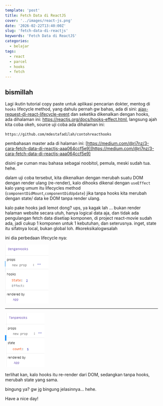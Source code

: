 ```yaml
---
template: 'post'
title: Fetch Data di ReactJS
cover: '../images/react-js.png'
date: '2026-02-22T13:40:00Z'
slug: 'fetch-data-di-reactjs'
keywords: 'Fetch Data di ReactJS'
categories:
  - belajar
tags:
  - react
  - parcel
  - hooks
  - fetch
---
```


## bismillah

Lagi ikutin tutorial copy paste untuk aplikasi pencarian dokter, mentog di `hooks` lifecycle method, yang dahulu pernah gw bahas, ada di sini: [ajax-request-di-react-lifecycle-event](ajax-request-di-react-lifecycle-event) dan seketika dikenalkan dengan hooks, ada dihalaman ini: https://reactjs.org/docs/hooks-effect.html, langsung ajah kita coba okeh, source uji coba ada dihalaman ini:

`https://github.com/mdestafadilah/contohreacthooks`

pembahasan master ada di halaman ini: [https://medium.com/@ri7nz/3-cara-fetch-data-di-reactjs-aaa064ccf5e9](https://medium.com/@ri7nz/3-cara-fetch-data-di-reactjs-aaa064ccf5e9)

disini gw cuman mau bahasa sebagai noobitol, pemula, meski sudah tua. hehe.

dalam uji coba tersebut, kita dikenalkan dengan merubah suatu DOM dengan render ulang (re-render), kalo dihooks dikenal dengan `useEffect` kalo yang umum itu lifecycles method (`componentDidMount`,`componentDidUpdate`) jika tanpa hooks kita merubah dengan state/ data ke DOM tanpa render ulang.

kalo pake hooks jadi lemot dong? ups, ya kagak lah ... bukan render halaman website secara utuh, hanya logical data aja, dan tidak ada pengulangan fetch data disetiap komponen, di project react-movie sudah ada, jadi cukup 1 komponen untuk 1 kebutuhan, dan seterusnya. inget, state itu sifatnya local, bukan global loh. #koreksikalogwsalah

ini dia perbedaan lifecycle nya:

![withhooks](../images/withhooks.png)

---

![withouthooks](../images/withouthooks.png)

terlihat kan, kalo hooks itu re-render dari DOM, sedangkan tanpa hooks, merubah state yang sama.

bingung ya? gw jg bingung jelasinnya... hehe.

Have a nice day!
